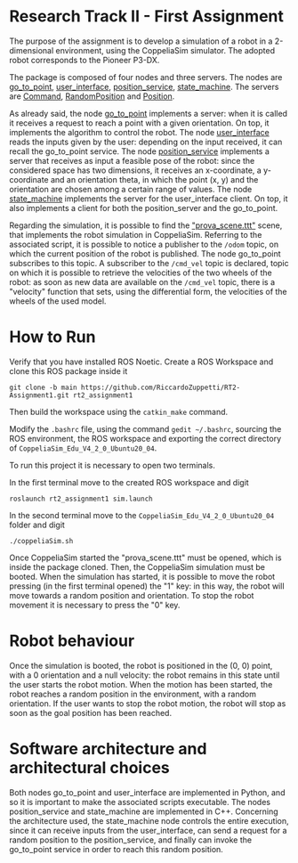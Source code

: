 # Research Track II - First Assignment

The purpose of the assignment is to develop a simulation of a robot in a 2-dimensional environment, using the CoppeliaSim simulator. The adopted robot corresponds to the Pioneer P3-DX.

The package is composed of four nodes and three servers. The nodes are [go_to_point](https://github.com/RiccardoZuppetti/RT2-Assignment1/blob/main/scripts/go_to_point.py), [user_interface](https://github.com/RiccardoZuppetti/RT2-Assignment1/blob/main/scripts/user_interface.py), [position_service](https://github.com/RiccardoZuppetti/RT2-Assignment1/blob/main/src/position_service.cpp), [state_machine](https://github.com/RiccardoZuppetti/RT2-Assignment1/blob/main/src/state_machine.cpp). The servers are [Command](https://github.com/RiccardoZuppetti/RT2-Assignment1/blob/main/srv/Command.srv), [RandomPosition](https://github.com/RiccardoZuppetti/RT2-Assignment1/blob/main/srv/RandomPosition.srv) and [Position](https://github.com/RiccardoZuppetti/RT2-Assignment1/blob/main/srv/Position.srv).

As already said, the node [go_to_point](https://github.com/RiccardoZuppetti/RT2-Assignment1/blob/main/scripts/go_to_point.py) implements a server: when it is called it receives a request to reach a point with a given orientation. On top, it implements the algorithm to control the robot.
The node [user_interface](https://github.com/RiccardoZuppetti/RT2-Assignment1/blob/main/scripts/user_interface.py) reads the inputs given by the user: depending on the input received, it can recall the go_to_point service.
The node [position_service](https://github.com/RiccardoZuppetti/RT2-Assignment1/blob/main/src/position_service.cpp) implements a server that receives as input a feasible pose of the robot: since the considered space has two dimensions, it receives an x-coordinate, a y-coordinate and an orientation theta, in which the point (x, y) and the orientation are chosen among a certain range of values.
The node [state_machine](https://github.com/RiccardoZuppetti/RT2-Assignment1/blob/main/src/state_machine.cpp) implements the server for the user_interface client. On top, it also implements a client for both the position_server and the go_to_point.

Regarding the simulation, it is possible to find the ["prova_scene.ttt"](https://github.com/RiccardoZuppetti/RT2-Assignment1/blob/main/prova_scene.ttt) scene, that implements the robot simulation in CoppeliaSim. Referring to the associated script, it is possible to notice a publisher to the `/odom` topic, on which the current position of the robot is published. The node go_to_point subscribes to this topic. A subscriber to the `/cmd_vel` topic is declared, topic on which it is possible to retrieve the velocities of the two wheels of the robot: as soon as new data are available on the `/cmd_vel` topic, there is a "velocity" function that sets, using the differential form, the velocities of the wheels of the used model.

# How to Run

Verify that you have installed ROS Noetic. Create a ROS Workspace and clone this ROS package inside it

```
git clone -b main https://github.com/RiccardoZuppetti/RT2-Assignment1.git rt2_assignment1
```

Then build the workspace using the `catkin_make` command.

Modify the `.bashrc` file, using the command `gedit ~/.bashrc`, sourcing the ROS environment, the ROS workspace and exporting the correct directory of `CoppeliaSim_Edu_V4_2_0_Ubuntu20_04`.

To run this project it is necessary to open two terminals.

In the first terminal move to the created ROS workspace and digit

```
roslaunch rt2_assignment1 sim.launch 
```

In the second terminal move to the `CoppeliaSim_Edu_V4_2_0_Ubuntu20_04` folder and digit

```
./coppeliaSim.sh
```

Once CoppeliaSim started the "prova_scene.ttt" must be opened, which is inside the package cloned. Then, the CoppeliaSim simulation must be booted.
When the simulation has started, it is possible to move the robot pressing (in the first terminal opened) the "1" key: in this way, the robot will move towards a random position and orientation. To stop the robot movement it is necessary to press the "0" key.

# Robot behaviour

Once the simulation is booted, the robot is positioned in the (0, 0) point, with a 0 orientation and a null velocity: the robot remains in this state until the user starts the robot motion. When the motion has been started, the robot reaches a random position in the environment, with a random orientation. If the user wants to stop the robot motion, the robot will stop as soon as the goal position has been reached.

# Software architecture and architectural choices

Both nodes go_to_point and user_interface are implemented in Python, and so it is important to make the associated scripts executable. The nodes position_service and state_machine are implemented in C++. Concerning the architecture used, the state_machine node controls the entire execution, since it can receive inputs from the user_interface, can send a request for a random position to the position_service, and finally can invoke the go_to_point service in order to reach this random position.
